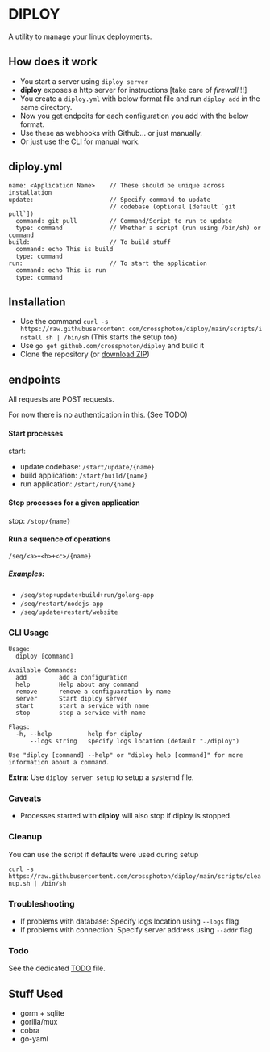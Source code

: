 # DIPLOY

A utility to manage your linux deployments.

## How does it work

- You start a server using `diploy server`
- **diploy** exposes a http server for instructions [take care of *firewall* !!]
- You create a `diploy.yml` with below format file and run `diploy add` in the same directory.
- Now you get endpoits for each configuration you add with the below format.
- Use these as webhooks with Github... or just manually.
- Or just use the CLI for manual work.

## diploy.yml

```
name: <Application Name>    // These should be unique across installation
update:                     // Specify command to update
                            // codebase (optional [default `git pull`])
  command: git pull         // Command/Script to run to update
  type: command             // Whether a script (run using /bin/sh) or command
build:                      // To build stuff
  command: echo This is build
  type: command
run:                        // To start the application
  command: echo This is run
  type: command
```
## Installation
- Use the command `curl -s https://raw.githubusercontent.com/crossphoton/diploy/main/scripts/install.sh | /bin/sh` (This starts the setup too)
- Use `go get github.com/crossphoton/diploy` and build it
- Clone the repository (or [download ZIP](https://github.com/crossphoton/diploy/archive/refs/heads/main.zip))

## endpoints
All requests are POST requests.

For now there is no authentication in this. (See TODO)

#### Start processes
start:
  - update codebase: `/start/update/{name}`
  - build application: `/start/build/{name}`
  - run application: `/start/run/{name}`

#### Stop processes for a given application
stop:
    `/stop/{name}`
  
#### Run a sequence of operations
  `/seq/<a>+<b>+<c>/{name}`

##### Examples:
- `/seq/stop+update+build+run/golang-app`
- `/seq/restart/nodejs-app`
- `/seq/update+restart/website`


### CLI Usage

```
Usage:
  diploy [command]

Available Commands:
  add         add a configuration
  help        Help about any command
  remove      remove a configuaration by name
  server      Start diploy server
  start       start a service with name
  stop        stop a service with name

Flags:
  -h, --help          help for diploy
      --logs string   specify logs location (default "./diploy")

Use "diploy [command] --help" or "diploy help [command]" for more information about a command.
```

**Extra:** Use `diploy server setup` to setup a systemd file.

### Caveats
- Processes started with **diploy** will also stop if diploy is stopped.

### Cleanup
You can use the script if defaults were used during setup

`curl -s https://raw.githubusercontent.com/crossphoton/diploy/main/scripts/cleanup.sh | /bin/sh`
### Troubleshooting
- If problems with database: Specify logs location using `--logs` flag
- If problems with connection: Specify server address using `--addr` flag
### Todo
See the dedicated [TODO](./TODO.md) file.

## Stuff Used

- gorm + sqlite
- gorilla/mux
- cobra
- go-yaml
